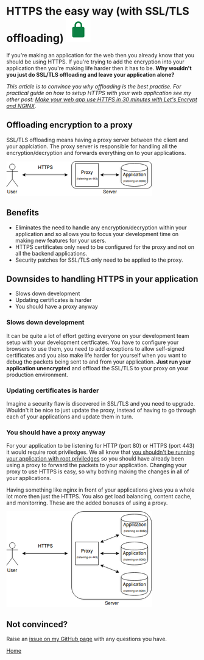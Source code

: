 # HTTPS the easy way (with SSL/TLS offloading) ![](../assets/Lock.svg)
If you're making an application for the web then you already know that you should be using HTTPS. If you're trying to add the encryption into your application then you're making life harder then it has to be. **Why wouldn't you just do SSL/TLS offloading and leave your application alone?**

_This article is to convince you why offloading is the best practise. For practical guide on how to setup HTTPS with your web application see my other post: [Make your web app use HTTPS in 30 minutes with Let's Encrypt and NGINX](/2018/01/20/Make-your-web-app-use-HTTPS-in-30-minutes)._

## Offloading encryption to a proxy
SSL/TLS offloading means having a proxy server between the client and your applciation. The proxy server is responsible for handling all the encryption/decryption and forwards everything on to your applications.

![](../assets/encryption_offloading.png)

## Benefits

  * Eliminates the need to handle any encryption/decryption within your application and so allows you to focus your development time on making new features for your users.
  * HTTPS certificates only need to be configured for the proxy and not on all the backend applications.
  * Security patches for SSL/TLS only need to be applied to the proxy.

## Downsides to handling HTTPS in your application

  * Slows down development
  * Updating certificates is harder
  * You should have a proxy anyway

### Slows down development
It can be quite a lot of effort getting everyone on your development team setup with your development certficates. You have to configure your browsers to use them, you need to add exceptions to allow self-signed certificates and you also make life harder for yourself when you want to debug the packets being sent to and from your application. **Just run your application unencrypted** and offload the SSL/TLS to your proxy on your production environment.

### Updating certificates is harder
Imagine a security flaw is discovered in SSL/TLS and you need to upgrade. Wouldn't it be nice to just update the proxy, instead of having to go through each of your applications and update them in turn.

### You should have a proxy anyway
For your application to be listening for HTTP (port 80) or HTTPS (port 443) it would require root priviledges. We all know that [you shouldn't be running your application with root priviledges](http://bencane.com/2012/02/20/why-you-should-avoid-running-applications-as-root/) so you should have already been using a proxy to forward the packets to your application. Changing your proxy to use HTTPS is easy, so why bothing making the changes in all of your applications.

Having something like nginx in front of your applications gives you a whole lot more then just the HTTPS. You also get load balancing, content cache, and monitorring. These are the added bonuses of using a proxy.

![](../assets/encryption_offloading_other.png)

## Not convinced?
Raise an [issue on my GitHub page](https://github.com/calum/calum.github.io/issues) with any questions you have.

[Home](/)
